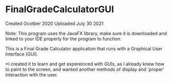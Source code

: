 # FinalGradeCalculatorGUI

Created Ocotber 2020
Uploaded July 30 2021

Note: This program uses the JavaFX library, make sure it is downloaded and linked to your IDE properly for the program to function. 

This is a Final Grade Calculator application that runs with a Graphical User Interface (GUI). 

*I created it to learn and get expereinced with GUIs, as I already knew how to paint to the screen, and wanted another methods of display and 'proper' interaction with the user. 
